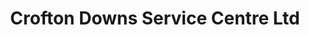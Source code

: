 ---
title: "Crofton Downs Service Centre Ltd"
url: /wellington/crofton-downs-service-centre-ltd/
shop: car repair
---